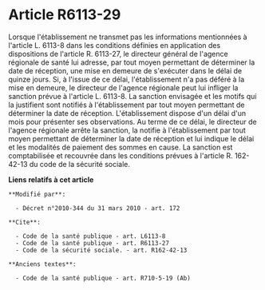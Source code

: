 # Article R6113-29

Lorsque l'établissement ne transmet pas les informations mentionnées à l'article L. 6113-8 dans les conditions définies en
application des dispositions de l'article R. 6113-27, le directeur général de l'agence régionale de santé  lui adresse, par
tout moyen permettant de déterminer la date de réception, une mise en demeure de s'exécuter dans le délai de quinze jours.
Si, à l'issue de ce délai, l'établissement n'a pas déféré à la mise en demeure, le directeur de l'agence régionale peut lui
infliger la sanction prévue à l'article L. 6113-8. La sanction envisagée et les motifs qui la justifient sont notifiés à
l'établissement par tout moyen permettant de déterminer la date de réception. L'établissement dispose d'un délai d'un mois
pour présenter ses observations. Au terme de ce délai, le directeur de l'agence régionale arrête la sanction, la notifie à
l'établissement par tout moyen permettant de déterminer la date de réception et lui indique le délai et les modalités de
paiement des sommes en cause. La sanction est comptabilisée et recouvrée dans les conditions prévues à l'article R. 162-42-13
du code de la sécurité sociale.

**Liens relatifs à cet article**

	**Modifié par**:

	  - Décret n°2010-344 du 31 mars 2010 - art. 172

	**Cite**:

	  - Code de la santé publique - art. L6113-8
	  - Code de la santé publique - art. R6113-27
	  - Code de la sécurité sociale. - art. R162-42-13

	**Anciens textes**:

	  - Code de la santé publique - art. R710-5-19 (Ab)

